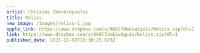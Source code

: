 ```yaml
---
artist: Christos Chondropoulos
title: Relics
new_image: /images/relics-1.jpg
apple_link: https://www.dropbox.com/s/966l7dmkiw2qo1z/Relics.zip?dl=1
link: https://www.dropbox.com/s/966l7dmkiw2qo1z/Relics.zip?dl=1
published_date: 2021-11-08T18:30:25.673Z
---
```

